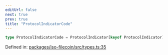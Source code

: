 ```yaml
---
editUrl: false
next: true
prev: true
title: "ProtocolIndicatorCode"
---
```


```ts
type ProtocolIndicatorCode = ProtocolIndicator[keyof ProtocolIndicator];
```

Defined in: [packages/iso-filecoin/src/types.ts:35](https://github.com/hugomrdias/filecoin/blob/main/packages/iso-filecoin/src/types.ts#L35)
